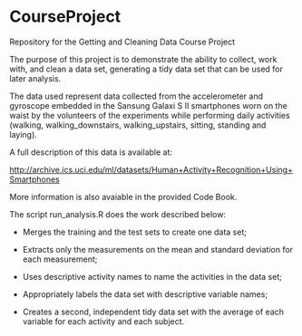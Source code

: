 CourseProject
=============

Repository for the Getting and Cleaning Data Course Project

The purpose of this project is to demonstrate the ability to collect, work with, and clean a data set, generating a tidy data set that can be used for later analysis.

The data used represent data collected from the accelerometer and gyroscope embedded in the Sansung Galaxi S II smartphones worn on the waist by the volunteers of the experiments while performing daily activities (walking, walking_downstairs, walking_upstairs, sitting, standing and laying).

A full description of this data is available at:

http://archive.ics.uci.edu/ml/datasets/Human+Activity+Recognition+Using+Smartphones

More information is also avaiable in the provided Code Book.

The script run_analysis.R does the work described below:

  - Merges the training and the test sets to create one data set;
  
  - Extracts only the measurements on the mean and standard deviation for each measurement;
  
  - Uses descriptive activity names to name the activities in the data set;
  
  - Appropriately labels the data set with descriptive variable names;
  
  - Creates a second, independent tidy data set with the average of each variable for each activity and each subject.

